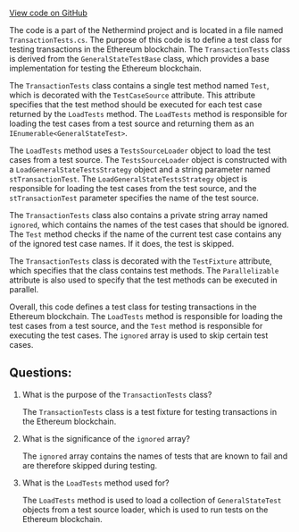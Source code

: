 [View code on GitHub](https://github.com/NethermindEth/nethermind/src/Nethermind/Ethereum.Blockchain.Test/TransactionTests.cs)

The code is a part of the Nethermind project and is located in a file named `TransactionTests.cs`. The purpose of this code is to define a test class for testing transactions in the Ethereum blockchain. The `TransactionTests` class is derived from the `GeneralStateTestBase` class, which provides a base implementation for testing the Ethereum blockchain.

The `TransactionTests` class contains a single test method named `Test`, which is decorated with the `TestCaseSource` attribute. This attribute specifies that the test method should be executed for each test case returned by the `LoadTests` method. The `LoadTests` method is responsible for loading the test cases from a test source and returning them as an `IEnumerable<GeneralStateTest>`.

The `LoadTests` method uses a `TestsSourceLoader` object to load the test cases from a test source. The `TestsSourceLoader` object is constructed with a `LoadGeneralStateTestsStrategy` object and a string parameter named `stTransactionTest`. The `LoadGeneralStateTestsStrategy` object is responsible for loading the test cases from the test source, and the `stTransactionTest` parameter specifies the name of the test source.

The `TransactionTests` class also contains a private string array named `ignored`, which contains the names of the test cases that should be ignored. The `Test` method checks if the name of the current test case contains any of the ignored test case names. If it does, the test is skipped.

The `TransactionTests` class is decorated with the `TestFixture` attribute, which specifies that the class contains test methods. The `Parallelizable` attribute is also used to specify that the test methods can be executed in parallel.

Overall, this code defines a test class for testing transactions in the Ethereum blockchain. The `LoadTests` method is responsible for loading the test cases from a test source, and the `Test` method is responsible for executing the test cases. The `ignored` array is used to skip certain test cases.
## Questions: 
 1. What is the purpose of the `TransactionTests` class?
    
    The `TransactionTests` class is a test fixture for testing transactions in the Ethereum blockchain.

2. What is the significance of the `ignored` array?
    
    The `ignored` array contains the names of tests that are known to fail and are therefore skipped during testing.

3. What is the `LoadTests` method used for?
    
    The `LoadTests` method is used to load a collection of `GeneralStateTest` objects from a test source loader, which is used to run tests on the Ethereum blockchain.